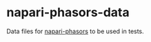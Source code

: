# napari-phasors-data
Data files for [napari-phasors](https://github.com/napari-phasors/napari-phasors) to be used in tests.
